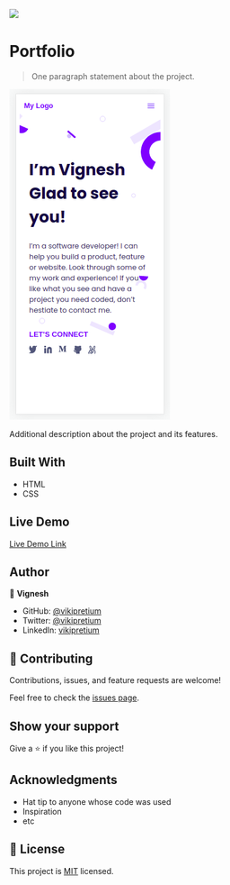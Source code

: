 ![](https://img.shields.io/badge/Microverse-blueviolet)

# Portfolio 

> One paragraph statement about the project.

![screenshot](./assets/images/Screenshot.png)

Additional description about the project and its features.

## Built With

- HTML 
- CSS

## Live Demo

[Live Demo Link](https://livedemo.com)


## Author

👤 **Vignesh**

- GitHub: [@vikipretium](https://github.com/vikipretium)
- Twitter: [@vikipretium](https://twitter.com/vikipretium)
- LinkedIn: [vikipretium](https://linkedin.com/in/vikipretium)

## 🤝 Contributing

Contributions, issues, and feature requests are welcome!

Feel free to check the [issues page](../../issues/).

## Show your support

Give a ⭐️ if you like this project!

## Acknowledgments

- Hat tip to anyone whose code was used
- Inspiration
- etc

## 📝 License

This project is [MIT](./MIT.md) licensed.

